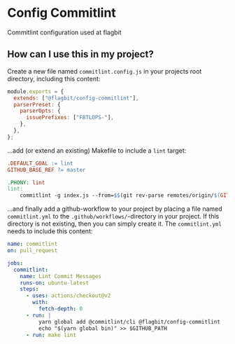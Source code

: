 # Config Commitlint

Commitlint configuration used at flagbit

## How can I use this in my project?

Create a new file named `commitlint.config.js` in your projects root directory,
including this content:

```javascript
module.exports = {
  extends: ["@flagbit/config-commitlint"],
  parserPreset: {
    parserOpts: {
      issuePrefixes: ["FBTLOPS-"],
    },
  },
};
```

...add (or extend an existing) Makefile to include a `lint` target:

```makefile
.DEFAULT_GOAL := lint
GITHUB_BASE_REF ?= master

.PHONY: lint
lint:
	commitlint -g index.js --from=$$(git rev-parse remotes/origin/$(GITHUB_BASE_REF))
```

...and finally add a github-workflow to your project by placing a file named
`commitlint.yml` to the `.github/workflows/`-directory in your project. If this
directory is not existing, then you can simply create it. The `commitlint.yml`
needs to include this content:

```yml
name: commitlint
on: pull_request

jobs:
  commitlint:
    name: Lint Commit Messages
    runs-on: ubuntu-latest
    steps:
      - uses: actions/checkout@v2
        with:
          fetch-depth: 0
      - run: |
          yarn global add @commitlint/cli @flagbit/config-commitlint 
          echo "$(yarn global bin)" >> $GITHUB_PATH
      - run: make lint
```
